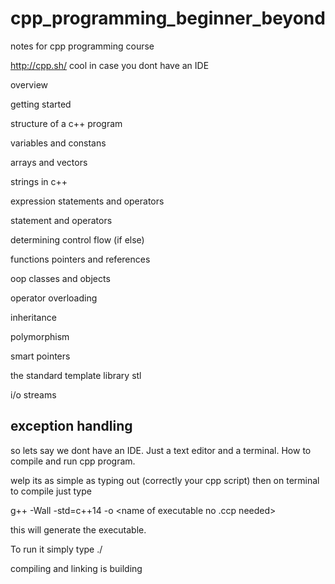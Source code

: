 # cpp_programming_beginner_beyond
notes for cpp programming course

http://cpp.sh/   cool in case you dont have an IDE


overview

getting started

structure of a c++ program

variables and constans

arrays and vectors

strings in c++

expression statements and operators

statement and operators

determining control flow (if else)

functions  pointers and references

oop classes and objects

operator overloading

inheritance

polymorphism

smart pointers

the standard template library stl

i/o streams

exception handling
----------------------------------

so lets say we dont have an IDE. Just a text editor and a terminal. How to compile and run cpp program.

welp its as simple as typing out (correctly your cpp script) then on terminal to compile just type

g++ -Wall -std=c++14 <name of cpp file> -o <name of executable no .ccp needed>

this will generate the executable.

To run it simply type ./<name of executable>


compiling and linking is building
